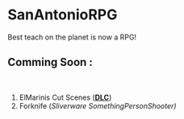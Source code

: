 # SanAntonioRPG
Best teach on the planet is now a RPG!

<html>
<head>
	<title></title>
</head>
<body>
<h2>Comming Soon :</h2>

<p>&nbsp;</p>

<ol>
	<li>ElMarinis Cut Scenes (<u><strong>DLC</strong></u>)</li>
	<li>Forknife (<em>Sliverware SomethingPersonShooter)</em></li>
</ol>

<div class="w3-border">
<div class="w3-grey" style="height:24px;width:1%">&nbsp;</div>
</div>
</body>
</html>

